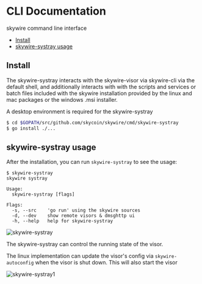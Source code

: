 # CLI Documentation

skywire command line interface

<!-- MarkdownTOC autolink="true" bracket="round" levels="1,2,3" -->

- [Install](#install)
- [skywire-systray usage](#skywire-systray-usage)

<!-- /MarkdownTOC -->

## Install

The skywire-systray interacts with the skywire-visor via skywire-cli via the default shell, and additionally interacts with with the scripts and services or batch files included with the skywire installation provided by the linux and mac packages or the windows .msi installer.

A desktop environment is required for the skywire-systray

```bash
$ cd $GOPATH/src/github.com/skycoin/skywire/cmd/skywire-systray
$ go install ./...
```

## skywire-systray usage

After the installation, you can run `skywire-systray` to see the usage:

```
$ skywire-systray
skywire systray

Usage:
  skywire-systray [flags]

Flags:
  -s, --src    'go run' using the skywire sources
  -d, --dev    show remote visors & dmsghttp ui
  -h, --help   help for skywire-systray

```

![skywire-systray](https://user-images.githubusercontent.com/36607567/184662776-d16f0660-9a05-4e4d-b769-5f17735f9644.png)

The skywire-systray can control the running state of the visor.

The linux implementation can update the visor's config via `skywire-autoconfig` when the visor is shut down. This will also start the visor

![skywire-systray1](https://user-images.githubusercontent.com/36607567/184664444-9b08a5ee-2e39-445d-8f7a-352d83fea777.png)
